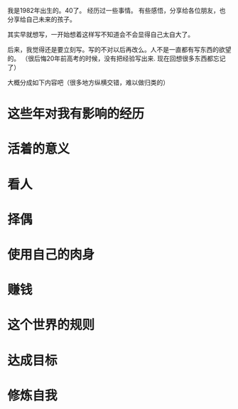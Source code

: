 
我是1982年出生的。40了。 经历过一些事情。 有些感悟，分享给各位朋友，也分享给自己未来的孩子。

其实早就想写，一开始想着这样写不知道会不会显得自己太自大了。

后来，我觉得还是要立刻写。写的不对以后再改么。人不是一直都有写东西的欲望的。
（很后悔20年前高考的时候，没有把经验写出来. 现在回想很多东西都忘记了）

大概分成如下内容吧（很多地方纵横交错，难以做归类的）

# 这些年对我有影响的经历

# 活着的意义

# 看人

# 择偶

# 使用自己的肉身

# 赚钱

# 这个世界的规则

# 达成目标

# 修炼自我

